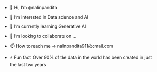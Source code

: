 - 👋 Hi, I’m @nalinpandita
- 👀 I’m interested in Data science and AI
- 🌱 I’m currently learning Generative AI
- 💞️ I’m looking to collaborate on ...
- 📫 How to reach me -> nalinpandita911@gmail.com

- ⚡ Fun fact: Over 90% of the data in the world has been created in just the last two years

<!---
nalinpandita/nalinpandita is a ✨ special ✨ repository because its `README.md` (this file) appears on your GitHub profile.
You can click the Preview link to take a look at your changes.
--->
